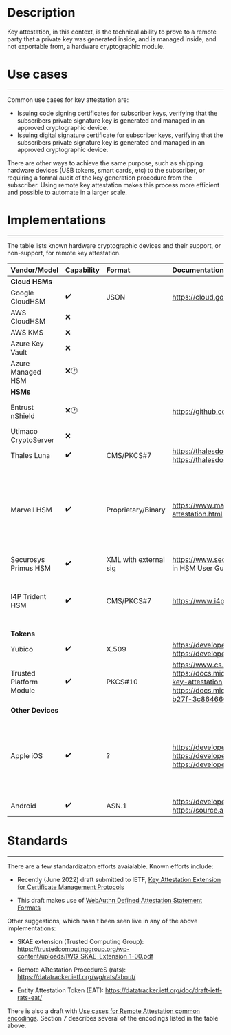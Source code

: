 # Description
Key attestation, in this context, is the technical ability to prove to a remote party that a private key was generated inside, and is managed inside, and not exportable from, a hardware cryptographic module.


# Use cases
------------
Common use cases for key attestation are:
* Issuing code signing certificates for subscriber keys, verifying that the subscribers private signature key is generated and managed in an approved cryptographic device.
* Issuing digital signature certificate for subscriber keys, verifying that the subscribers private signature key is generated and managed in an approved cryptographic device.

There are other ways to achieve the same purpose, such as shipping hardware devices (USB tokens, smart cards, etc) to the subscriber, or requiring a formal audit of the key generation procedure from the subscriber. Using remote key attestation makes this process more efficient and possible to automate in a larger scale.

# Implementations
-----
The table lists known hardware cryptographic devices and their support, or non-support, for remote key attestation.

| Vendor/Model            | Capability | Format | Documentation                                                                                       | Notes |
| ----------------------- |:-----------|:-------|:----------------------------------------------------------------------------------------------------|:------|
|**Cloud HSMs**|
| Google CloudHSM         |:heavy_check_mark:| JSON   |https://cloud.google.com/kms/docs/attest-key                                                         |       |
| AWS CloudHSM            |:x:         |        |                                                                                                     |       |
| AWS KMS                 |:x:         |        |                                                                                                     |       |
| Azure Key Vault         |:x:         |        |                                                                                                     |       |
| Azure Managed HSM       |:x::clock1: |        |                                                                                                     |Claimed to be on the roadmap|
|**HSMs**|
| Entrust nShield         |:x::clock1: |        | https://github.com/pkic/remote-key-attestation/issues/3                                             |Claimed to be on the roadmap|
| Utimaco CryptoServer    |:x:         |        |                                                                                                     |       |
| Thales Luna             |:heavy_check_mark:|CMS/PKCS#7 |https://thalesdocs.com/gphsm/luna/7/docs/network/Content/admin_partition/confirm/confirm_hsm.htm<br>https://thalesdocs.com/gphsm/luna/7/docs/network/Content/Utilities/cmu/cmu_getpkc.htm|    |
| Marvell HSM             |:heavy_check_mark:|Proprietary/Binary|https://www.marvell.com/products/security-solutions/nitrox-hs-adapters/software-key-attestation.html |GCP Cloud HSM, AWS CloudHSM and MS Managed HSM are using Marvell hardware in the background|
| Securosys Primus HSM    |:heavy_check_mark:| XML with external sig|https://www.securosys.com/hubfs/Securosys_PrimusHSM_KeyAttestation_SB-E01.pdf (Documentation in HSM User Guide)            |       |
| I4P Trident HSM         |:heavy_check_mark:|CMS/PKCS#7 |https://www.i4p.com/documents/Trident_RSS_summary_sheet_200929.pdf | No detailed documentation about using key attestation available publicly.      |
|**Tokens**|
| Yubico                  |:heavy_check_mark:| X.509  |https://developers.yubico.com/yubico-piv-tool/Attestation.html<br>https://developers.yubico.com/PIV/Introduction/PIV_attestation.html                                       |       |
| Trusted Platform Module |:heavy_check_mark:| PKCS#10|https://www.cs.unh.edu/~it666/reading_list/Hardware/tpm_fundamentals.pdf<br>https://docs.microsoft.com/en-us/windows-server/identity/ad-ds/manage/component-updates/tpm-key-attestation<br>https://docs.microsoft.com/en-us/openspecs/windows_protocols/ms-wcce/f596c7df-a72c-4323-b27f-3c8646604ddb?redirectedfrom=MSDN|       |
|**Other Devices**|
| Apple iOS                  |:heavy_check_mark:| ?  |https://developer.apple.com/documentation/devicecheck<br>https://developer.apple.com/documentation/devicecheck/dcappattestservice/3573911-attestkey<br>https://developer.apple.com/documentation/devicecheck/validating_apps_that_connect_to_your_server                                       |Not for the purpose of key attestation as defined here, perhaps it can be used for additional purposes than intended?       |
| Android                  |:heavy_check_mark:| ASN.1  |https://developer.android.com/training/articles/security-key-attestation<br>https://source.android.com/security/keystore/attestation  | Custom ASN.1 format      |

# Standards
--------
There are a few standardizaton efforts avaialable. Known efforts include:

* Recently (June 2022) draft submitted to IETF, [Key Attestation Extension for Certificate Management Protocols](https://datatracker.ietf.org/doc/html/draft-wallace-lamps-key-attestation-ext-01)

* This draft makes use of [WebAuthn Defined Attestation Statement Formats](https://www.w3.org/TR/webauthn-2/#sctn-defined-attestation-formats)

Other suggestions, which hasn't been seen live in any of the above implementations:

* SKAE  extension (Trusted Computing Group): https://trustedcomputinggroup.org/wp-content/uploads/IWG_SKAE_Extension_1-00.pdf

* Remote ATtestation ProcedureS (rats):
https://datatracker.ietf.org/wg/rats/about/

* Entity Attestation Token (EAT):
https://datatracker.ietf.org/doc/draft-ietf-rats-eat/

There is also a draft with [Use cases for Remote Attestation common encodings](https://datatracker.ietf.org/doc/html/draft-richardson-rats-usecases-08). Section 7 describes several of the encodings listed in the table above.

